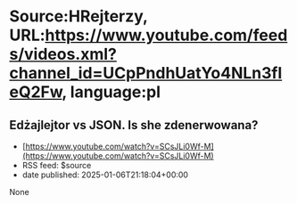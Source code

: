 # Source:HRejterzy, URL:https://www.youtube.com/feeds/videos.xml?channel_id=UCpPndhUatYo4NLn3fleQ2Fw, language:pl

## Edżajlejtor vs JSON. Is she zdenerwowana?
 - [https://www.youtube.com/watch?v=SCsJLi0Wf-M](https://www.youtube.com/watch?v=SCsJLi0Wf-M)
 - RSS feed: $source
 - date published: 2025-01-06T21:18:04+00:00

None

